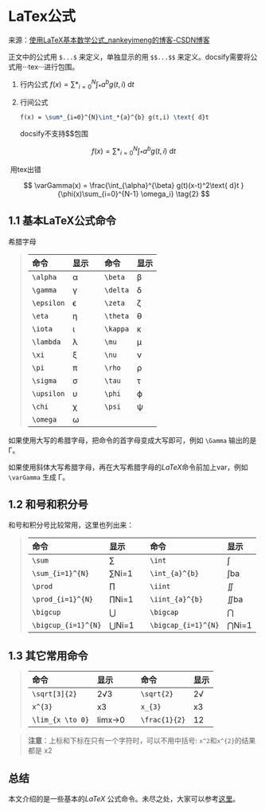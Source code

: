 # LaTex公式

来源：[使用LaTeX基本数学公式_nankeyimeng的博客-CSDN博客](https://blog.csdn.net/qq_32126633/article/details/78725235)

正文中的公式用 `$...$` 来定义，单独显示的用 `$$...$$` 来定义。docsify需要将公式用···tex···进行包围。

1. 行内公式       $f(x) = \sum*_{i=0}^{N}\int_*{a}^{b} g(t,i) \text{ d}t$

2. 行间公式

   ```tex
   f(x) = \sum*_{i=0}^{N}\int_*{a}^{b} g(t,i) \text{ d}t
   ```
   
   docsify不支持$$包围

$$
f(x) = \sum*_{i=0}^{N}\int_*{a}^{b} g(t,i) \text{ d}t
$$



​		用tex出错

$$
\varGamma(x) = \frac{\int_{\alpha}^{\beta} g(t)(x-t)^2\text{ d}t }{\phi(x)\sum_{i=0}^{N-1} \omega_i} \tag{2}
$$




## 1.1 基本LaTeX公式命令

希腊字母

> | 命令       | 显示 |      | 命令     | 显示 |
> | :--------- | :--- | :--- | :------- | :--- |
> | `\alpha`   | α    |      | `\beta`  | β    |
> | `\gamma`   | γ    |      | `\delta` | δ    |
> | `\epsilon` | ϵ    |      | `\zeta`  | ζ    |
> | `\eta`     | η    |      | `\theta` | θ    |
> | `\iota`    | ι    |      | `\kappa` | κ    |
> | `\lambda`  | λ    |      | `\mu`    | μ    |
> | `\xi`      | ξ    |      | `\nu`    | ν    |
> | `\pi`      | π    |      | `\rho`   | ρ    |
> | `\sigma`   | σ    |      | `\tau`   | τ    |
> | `\upsilon` | υ    |      | `\phi`   | ϕ    |
> | `\chi`     | χ    |      | `\psi`   | ψ    |
> | `\omega`   | ω    |      |          |      |

如果使用大写的希腊字母，把命令的首字母变成大写即可，例如 `\Gamma` 输出的是 Γ。

如果使用斜体大写希腊字母，再在大写希腊字母的*LaTeX*命令前加上var，例如`\varGamma` 生成 Γ。



## 1.2 和号和积分号

和号和积分号比较常用，这里也列出来：

> | 命令                | 显示  |      | 命令                | 显示  |
> | :------------------ | :---- | :--- | :------------------ | :---- |
> | `\sum`              | ∑     |      | `\int`              | ∫     |
> | `\sum_{i=1}^{N}`    | ∑Ni=1 |      | `\int_{a}^{b}`      | ∫ba   |
> | `\prod`             | ∏     |      | `\iint`             | ∬     |
> | `\prod_{i=1}^{N}`   | ∏Ni=1 |      | `\iint_{a}^{b}`     | ∬ba   |
> | `\bigcup`           | ⋃     |      | `\bigcap`           | ⋂     |
> | `\bigcup_{i=1}^{N}` | ⋃Ni=1 |      | `\bigcap_{i=1}^{N}` | ⋂Ni=1 |



## 1.3 其它常用命令

> | 命令             | 显示   |      | 命令          | 显示 |
> | :--------------- | :----- | :--- | :------------ | :--- |
> | `\sqrt[3]{2}`    | 2√3    |      | `\sqrt{2}`    | 2√   |
> | `x^{3}`          | x3     |      | `x_{3}`       | x3   |
> | `\lim_{x \to 0}` | limx→0 |      | `\frac{1}{2}` | 12   |

 

> **注意**：上标和下标在只有一个字符时，可以不用中括号: `x^2`和`x^{2}`的结果都是 x2



## **总结**

本文介绍的是一些基本的*LaTeX* 公式命令。未尽之处，大家可以参考[这里](http://meta.math.stackexchange.com/questions/5020/mathjax-basic-tutorial-and-quick-reference)。